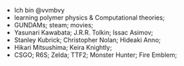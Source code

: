 - Ich bin @vvmbvy
- learning polymer physics & Computational theories;
- GUNDAMs; steam; movies;
- Yasunari Kawabata; J.R.R. Tolkin; Issac Asimov;
- Stanley Kubrick; Christopher Nolan; Hideaki Anno;
- Hikari Mitsushima; Keira Knightly;
- CSGO; R6S; Zelda; TTF2; Monster Hunter; Fire Emblem;


<!---
vvmbvy/vvmbvy is a ✨ special ✨ repository because its `README.md` (this file) appears on your GitHub profile.
You can click the Preview link to take a look at your changes.
--->
